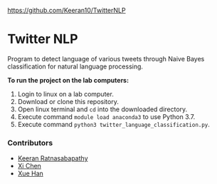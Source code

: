 https://github.com/Keeran10/TwitterNLP

# Twitter NLP

Program to detect language of various tweets through Naive Bayes classification for natural language processing.  

<b>To run the project on the lab computers:</b>
1) Login to linux on a lab computer.
2) Download or clone this repository.
3) Open linux terminal and `cd` into the downloaded directory.
4) Execute command `module load anaconda3` to use Python 3.7.
5) Execute command `python3 twitter_language_classification.py`.


### Contributors
- [Keeran Ratnasabapathy](https://github.com/Keeran10)
- [Xi Chen](https://github.com/g82005)
- [Xue Han](https://github.com/LexieHan)
